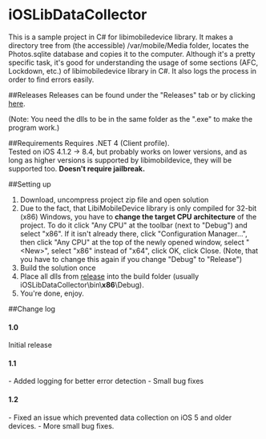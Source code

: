 # iOSLibDataCollector
This is a sample project in C# for libimobiledevice library. It makes a directory tree from (the accessible) /var/mobile/Media folder, locates the Photos.sqlite database and copies it to the computer. Although it's a pretty specific task, it's good for understanding the usage of some sections (AFC, Lockdown, etc.) of libimobiledevice library in C#. It also logs the process in order to find errors easily.

##Releases
Releases can be found under the "Releases" tab or by clicking [here](https://github.com/geiszla/iOSLibDataCollector/releases).

(Note: You need the dlls to be in the same folder as the ".exe" to make the program work.)

##Requirements
Requires .NET 4 (Client profile).
<br />Tested on iOS 4.1.2 -> 8.4, but probably works on lower versions, and as long as higher versions is supported by libimobildevice, they will be supported too. <b>Doesn't require jailbreak.</b>

##Setting up
1. Download, uncompress project zip file and open solution
2. Due to the fact, that LibiMobileDevice library is only compiled for 32-bit (x86) Windows, you have to <b>change the target CPU architecture</b> of the project. To do it click "Any CPU" at the toolbar (next to "Debug") and select "x86". If it isn't already there, click "Configuration Manager...", then click "Any CPU" at the top of the newly opened window, select "\<New\>", select "x86" instead of "x64", click OK, click Close. (Note, that you have to change this again if you change "Debug" to "Release")
3. Build the solution once
4. Place all dlls from [release](https://github.com/geiszla/iOSLibDataCollector/releases) into the build folder (usually iOSLibDataCollector\bin\\<b>x86</b>\Debug).
5. You're done, enjoy.


##Change log
<h4>1.0</h4>
Initial release
<h4>1.1</h4>
 - Added logging for better error detection
 - Small bug fixes

<h4>1.2</h4>
 - Fixed an issue which prevented data collection on iOS 5 and older devices.
 - More small bug fixes.
